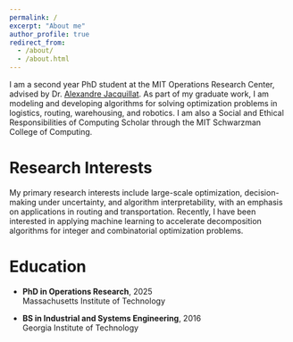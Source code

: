 ```yaml
---
permalink: /
excerpt: "About me"
author_profile: true
redirect_from: 
  - /about/
  - /about.html
---
```



I am a second year PhD student at the MIT Operations Research Center, advised by Dr. [Alexandre Jacquillat](https://mitmgmtfaculty.mit.edu/ajacquillat/). As part of my graduate work, I am modeling and developing algorithms for solving optimization problems in logistics, routing, warehousing, and robotics. I am also a Social and Ethical Responsibilities of Computing Scholar through the MIT Schwarzman College of Computing. 

Research Interests
======

My primary research interests include large-scale optimization, decision-making under uncertainty, and algorithm interpretability, with an emphasis on applications in routing and transportation. Recently, I have been interested in applying machine learning to accelerate decomposition algorithms for integer and combinatorial optimization problems. 


Education
======

- **PhD in Operations Research**, 2025  \
Massachusetts Institute of Technology

- **BS in Industrial and Systems Engineering**, 2016  \
Georgia Institute of Technology
